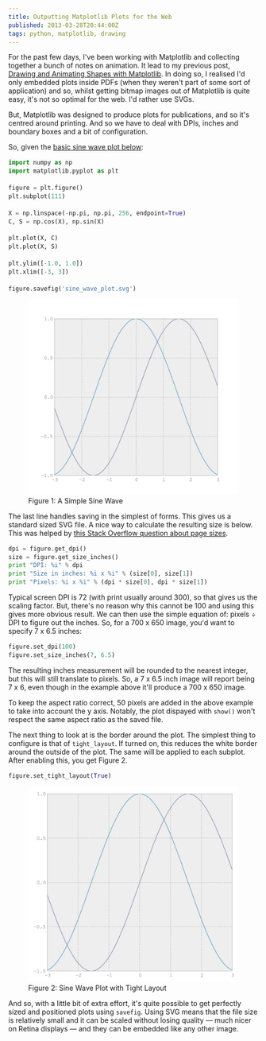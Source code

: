 ```yaml
---
title: Outputting Matplotlib Plots for the Web
published: 2013-03-28T20:44:00Z
tags: python, matplotlib, drawing
---
```


For the past few days, I've been working with Matplotlib and collecting together a 
bunch of notes on animation. It lead to my previous post, 
[Drawing and Animating Shapes with Matplotlib][prevpost]. In doing so, I realised 
I'd only embedded plots inside PDFs (when they weren't part of some sort of 
application) and so, whilst getting bitmap images out of Matplotlib is quite easy,
it's not so optimal for the web. I'd rather use SVGs.

But, Matplotlib was designed to produce plots for publications, and so it's centred 
around printing. And so we have to deal with DPIs, inches and boundary boxes and a
bit of configuration.

So, given the [basic sine wave plot below][scipylectures]:

```python
import numpy as np
import matplotlib.pyplot as plt

figure = plt.figure()
plt.subplot(111)

X = np.linspace(-np.pi, np.pi, 256, endpoint=True)
C, S = np.cos(X), np.sin(X)

plt.plot(X, C)
plt.plot(X, S)

plt.ylim([-1.0, 1.0])
plt.xlim([-3, 3])

figure.savefig('sine_wave_plot.svg')
```

<figure>
    <img src="/resources/images/sine_wave_plot.svg" width="500px" alt="Figure 1: A Simple Sine Wave">
    <figcaption>Figure 1: A Simple Sine Wave</figcaption>
</figure>

The last line handles saving in the simplest of forms. This gives us a standard
sized SVG file. A nice way to calculate the resulting size is below. This was helped
by [this Stack Overflow question about page sizes][sopagesize].

```python
dpi = figure.get_dpi()
size = figure.get_size_inches()
print "DPI: %i" % dpi
print "Size in inches: %i x %i" % (size[0], size[1])
print "Pixels: %i x %i" % (dpi * size[0], dpi * size[1])
```

Typical screen DPI is 72 (with print usually around 300), so that gives us the
scaling factor. But, there's no reason why this cannot be 100 and using this
gives more obvious result. We can then use the simple equation of: pixels &divide; 
DPI to figure out the inches. So, for a 700 x 650 image, you'd want to specify 7 x 
6.5 inches:

```python
figure.set_dpi(100)
figure.set_size_inches(7, 6.5)
```

The resulting inches measurement will be rounded to the nearest integer, but this
will still translate to pixels. So, a 7 x 6.5 inch image will report being 7 x 6,
even though in the example above it'll produce a 700 x 650 image.

To keep the aspect ratio correct, 50 pixels are added in the above example to take
into account the y axis. Notably, the plot dispayed with `show()` won't respect the
same aspect ratio as the saved file.

The next thing to look at is the border around the plot. The simplest thing to
configure is that of `tight_layout`. If turned on, this reduces the white border
around the outside of the plot. The same will be applied to each subplot. After
enabling this, you get Figure 2.

```python
figure.set_tight_layout(True)
```

<figure>
    <img src="/resources/images/sine_wave_plot_tight.svg" width="500px" alt="Figure 2: Sine Wave Plot with Tight Layout">
    <figcaption>Figure 2: Sine Wave Plot with Tight Layout</figcaption>
</figure>

And so, with a little bit of extra effort, it's quite possible to get perfectly
sized and positioned plots using `savefig`. Using SVG means that the file size is
relatively small and it can be scaled without losing quality &mdash; much nicer on 
Retina displays &mdash; and they can be embedded like any other image.

[prevpost]: /posts/drawing-animating-shapes-matplotlib.html
[sopagesize]: http://stackoverflow.com/questions/332289/how-do-you-change-the-size-of-figures-drawn-with-matplotlib
[scipylectures]: http://scipy-lectures.github.com/intro/matplotlib/matplotlib.html

